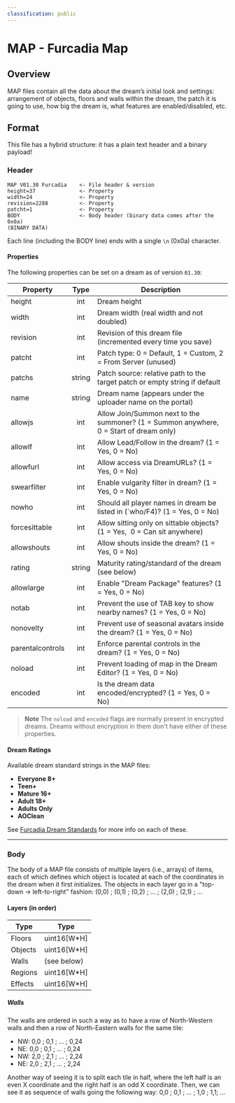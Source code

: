 ```yaml
---
classification: public
---
```


# MAP - Furcadia Map
## Overview
MAP files contain all the data about the dream’s initial look and settings:
arrangement of objects, floors and walls within the dream, the patch it is
going to use, how big the dream is, what features are enabled/disabled, etc.

## Format
This file has a hybrid structure: it has a plain text header and a binary
payload!

### Header
```
MAP V01.30 Furcadia    <- File header & version
height=37              <- Property
width=24               <- Property
revision=2288          <- Property
patcht=1               <- Property
BODY                   <- Body header (binary data comes after the 0x0a)
(BINARY DATA)
```
Each line (including the BODY line) ends with a single `\n` (0x0a) character.

#### Properties
The following properties can be set on a dream as of version `01.30`:

| Property         |  Type  | Description                                                                            |
| ---------------- | :----: | -------------------------------------------------------------------------------------- |
| height           |  int   | Dream height                                                                           |
| width            |  int   | Dream width (real width and not doubled)                                               |
| revision         |  int   | Revision of this dream file (incremented every time you save)                          |
| patcht           |  int   | Patch type: 0 = Default, 1 = Custom, 2 = From Server (unused)                          |
| patchs           | string | Patch source: relative path to the target patch or empty string if default             |
| name             | string | Dream name (appears under the uploader name on the portal)                             |
| allowjs          |  int   | Allow Join/Summon next to the summoner? (1 = Summon anywhere, 0 = Start of dream only) |
| allowlf          |  int   | Allow Lead/Follow in the dream? (1 = Yes, 0 = No)                                      |
| allowfurl        |  int   | Allow access via DreamURLs? (1 = Yes, 0 = No)                                          |
| swearfilter      |  int   | Enable vulgarity filter in dream? (1 = Yes, 0 = No)                                    |
| nowho            |  int   | Should all player names in dream be listed in (\`who/F4)? (1 = Yes, 0 = No)            |
| forcesittable    |  int   | Allow sitting only on sittable objects? (1 = Yes,  0 = Can sit anywhere)               |
| allowshouts      |  int   | Allow shouts inside the dream? (1 = Yes, 0 = No)                                       |
| rating           | string | Maturity rating/standard of the dream (see below)                                      |
| allowlarge       |  int   | Enable "Dream Package" features? (1 = Yes, 0 = No)                                     |
| notab            |  int   | Prevent the use of TAB key to show nearby names? (1 = Yes, 0 = No)                     |
| nonovelty        |  int   | Prevent use of seasonal avatars inside the dream? (1 = Yes, 0 = No)                    |
| parentalcontrols |  int   | Enforce parental controls in the dream? (1 = Yes, 0 = No)                              |
| noload           |  int   | Prevent loading of map in the Dream Editor? (1 = Yes, 0 = No)                          |
| encoded          |  int   | Is the dream data encoded/encrypted? (1 = Yes, 0 = No)                                 |

> **Note**
> The `noload` and `encoded` flags are normally present in encrypted dreams.
> Dreams without encryption in them don't have either of these properties.

#### Dream Ratings
Available dream standard strings in the MAP files:
- **Everyone 8+**
- **Teen+**
- **Mature 16+**
- **Adult 18+**
- **Adults Only**
- **AOClean**

See [Furcadia Dream Standards](http://www.furcadia.com/standards/) for more
info on each of these.

-------------------------------------------------------------------------------

### Body
The body of a MAP file consists of multiple layers (i.e., arrays) of items,
each of which defines which object is located at each of the coordinates in the
dream when it first initializes. The objects in each layer go in a
"top-down -> left-to-right" fashion: (0,0) ; (0,1) ; (0,2) ; … ; (2,0) ; (2,1) ; …

#### Layers (in order)
| Type    | Type          |
| ------- | ------------- |
| Floors  | uint16\[W\*H] |
| Objects | uint16\[W\*H] |
| Walls   | (see below)   |
| Regions | uint16\[W\*H] |
| Effects | uint16\[W\*H] |

##### Walls
The walls are ordered in such a way as to have a row of North-Western walls and
then a row of North-Eastern walls for the same tile:
* NW: 0,0 ; 0,1 ; … ; 0,24
* NE: 0,0 ; 0,1 ; … ; 0,24
* NW: 2,0 ; 2,1 ; … ; 2,24
* NE: 2,0 ; 2,1 ; … ; 2,24

Another way of seeing it is to split each tile in half, where the left half is
an even X coordinate and the right half is an odd X coordinate. Then, we can
see it as sequence of walls going the following way: 0,0 ; 0,1 ; … ; 1,0 ; 1,1; …
